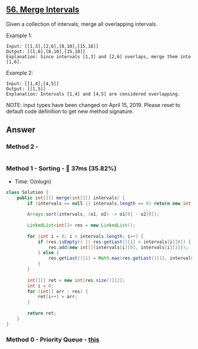 ## [56. Merge Intervals](https://leetcode.com/problems/merge-intervals/)

Given a collection of intervals, merge all overlapping intervals.

Example 1:
```
Input: [[1,3],[2,6],[8,10],[15,18]]
Output: [[1,6],[8,10],[15,18]]
Explanation: Since intervals [1,3] and [2,6] overlaps, merge them into [1,6].
```
Example 2:
```
Input: [[1,4],[4,5]]
Output: [[1,5]]
Explanation: Intervals [1,4] and [4,5] are considered overlapping.
```
NOTE: input types have been changed on April 15, 2019. Please reset to default code definition to get new method signature.

## Answer
### Method 2 - 
```java

```
### Method 1 - Sorting - :rabbit: 37ms (35.82%)
- Time: O(nlogn)
```java
class Solution {
    public int[][] merge(int[][] intervals) {
        if (intervals == null || intervals.length == 0) return new int[][]{};
        
        Arrays.sort(intervals, (o1, o2) -> o1[0] - o2[0]);
        
        LinkedList<int[]> res = new LinkedList();
        
        for (int i = 0; i < intervals.length; i++) {
            if (res.isEmpty() || res.getLast()[1] < intervals[i][0]) {
                res.add(new int[]{intervals[i][0], intervals[i][1]});
            } else {
                res.getLast()[1] = Math.max(res.getLast()[1], intervals[i][1]);
            }
        }
        
        int[][] ret = new int[res.size()][2];
        int i = 0;
        for (int[] arr : res) {
            ret[i++] = arr;
        }
        
        return ret;
    }
}
```
### Method 0 - Priority Queue - [this](https://github.com/weltond/DataStructure/blob/master/LeetCode/heap/Lc56MergeIntervals.java) 
